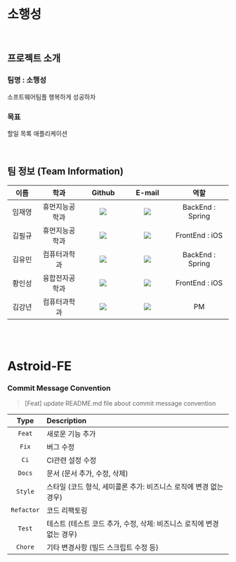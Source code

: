 # 소행성
<br>

## 프로젝트 소개

### 팀명 : 소행성
소프트웨어팀플 행복하게 성공하자

### 목표
할일 목록 애플리케이션

<br>

## 팀 정보 (Team Information)
<table width="65%">
    <thead>
        <tr>
            <th style="text-align:center" width="10%">이름</th>
            <th style="text-align:center" width="15%">학과</th>
            <th width="15%" style="text-align:center">Github</th>
            <th width="15%" style="text-align:center">E-mail</th>
            <th width="20%" style="text-align:center">역할</th>
        </tr> 
    </thead>
    <tbody>	     
        <tr>
            <td width="10%" align="center">임재영</td>
            <td width="15%" align="center">휴먼지능공학과</td>
            <td width="15%" align="center">	
                <a href="https://github.com/limjustin">
                <img src="https://img.shields.io/badge/limjustin-655ced?style=social&logo=github"/>
                </a>
            </td>
            <td width="15%" align="center">
                <a href="?@gmail.com"><img src="https://img.shields.io/static/v1?label=&message=?@gmail.com&color=lightblue&style=flat-square&logo=gmail"></a>
            </td>
            <td width="20%" align="center"> BackEnd : Spring</td>
        </tr>        
        <tr>
            <td width="10%" align="center">김필규</td>
            <td width="15%" align="center">휴먼지능공학과</td>
            <td width="15%" align="center">	
                <a href="https://github.com/pingu00">
                <img src="https://img.shields.io/badge/pingu00-655ced?style=social&logo=github"/>
                </a>
            </td>
            <td width="15%" align="center">
                <a href="rlavlfrb0119@gmail.com"><img src="https://img.shields.io/static/v1?label=&message=?@naver.com&color=lightblue&style=flat-square&logo=naver"></a>
            </td>
            <td width="20%" align="center"> FrontEnd : iOS </td>
        </tr>    
        <tr>
        <td width="10%" align="center">김유민</td>
        <td width="15%" align="center">컴퓨터과학과</td>
        <td width="15%" align="center">	
            <a href="https://github.com/minyou2675">
            <img src="https://img.shields.io/badge/minyou2675-655ced?style=social&logo=github"/>
            </a>
        </td>
        <td width="15%" align="center">
        <a href="?@naver.com"><img src="https://img.shields.io/static/v1?label=&message=?@naver.com&color=lightblue&style=flat-square&logo=naver"></a>
        <td width="20%" align="center"> BackEnd : Spring </td>
        </tr>
        <tr>
            <td width="10%" align="center">황인성</td>
            <td width="15%" align="center">융합전자공학과</td>
            <td width="15%" align="center">	
                <a href="https://github.com/Fiddich-Dev">
                <img src="https://img.shields.io/badge/Fiddich--Dev-655ced?style=social&logo=github"/>
                </a>
            </td>
            <td width="15%" align="center">
                <a href="hiws99@naver.com"><img src="https://img.shields.io/static/v1?label=&message=?@gmail.com&color=lightblue&style=flat-square&logo=gmail"></a>
            </td>
            <td width="20%" align="center"> FrontEnd : iOS</td>
        </tr>  
        <tr>
            <td width="10%" align="center">김강년</td>
            <td width="15%" align="center">컴퓨터과학과</td>
            <td width="15%" align="center">	
                <a href="https://github.com/pop7523">
                <img src="https://img.shields.io/badge/pop7523-655ced?style=social&logo=github"/>
                </a>
            </td>
            <td width="15%" align="center">
                <a href="rkdsus7@naver.com"><img src="https://img.shields.io/static/v1?label=&message=rkdsus7@naver.com&color=lightblue&style=flat-square&logo=naver"></a>
            </td>
            <td width="20%" align="center"> PM </td>
        </tr> 
    </tbody>
</table>

<br>
<br>

# Astroid-FE
### Commit Message Convention
> [Feat] update README.md file about commit message convention

|    Type     | Description  |
|:--:|:--|
|   `Feat`    | 새로운 기능 추가 |
|    `Fix`    | 버그 수정 |
|    `Ci`     | CI관련 설정 수정 |
|   `Docs`    | 문서 (문서 추가, 수정, 삭제) |
|   `Style`   | 스타일 (코드 형식, 세미콜론 추가: 비즈니스 로직에 변경 없는 경우) |
| `Refactor`  | 코드 리팩토링 |
|   `Test`    | 테스트 (테스트 코드 추가, 수정, 삭제: 비즈니스 로직에 변경 없는 경우) |
|   `Chore`   | 기타 변경사항 (빌드 스크립트 수정 등) |

